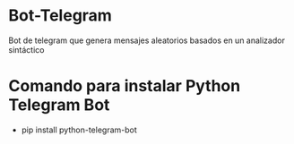 # Bot-Telegram
Bot de telegram que genera mensajes aleatorios basados en un analizador sintáctico

# Comando para instalar Python Telegram Bot
- pip install python-telegram-bot
